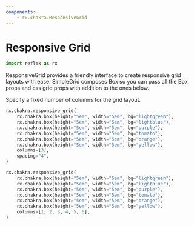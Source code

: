 ```yaml
---
components:
    - rx.chakra.ResponsiveGrid
---
```


# Responsive Grid

```python exec
import reflex as rx
```

ResponsiveGrid provides a friendly interface to create responsive grid layouts with ease. SimpleGrid composes Box so you can pass all the Box props and css grid props with addition to the ones below.

Specify a fixed number of columns for the grid layout.

```python demo
rx.chakra.responsive_grid(
    rx.chakra.box(height="5em", width="5em", bg="lightgreen"),
    rx.chakra.box(height="5em", width="5em", bg="lightblue"),
    rx.chakra.box(height="5em", width="5em", bg="purple"),
    rx.chakra.box(height="5em", width="5em", bg="tomato"),
    rx.chakra.box(height="5em", width="5em", bg="orange"),
    rx.chakra.box(height="5em", width="5em", bg="yellow"),
    columns=[3],
    spacing="4",
)
```


```python demo
rx.chakra.responsive_grid(
    rx.chakra.box(height="5em", width="5em", bg="lightgreen"),
    rx.chakra.box(height="5em", width="5em", bg="lightblue"),
    rx.chakra.box(height="5em", width="5em", bg="purple"),
    rx.chakra.box(height="5em", width="5em", bg="tomato"),
    rx.chakra.box(height="5em", width="5em", bg="orange"),
    rx.chakra.box(height="5em", width="5em", bg="yellow"),
    columns=[1, 2, 3, 4, 5, 6],
)
```